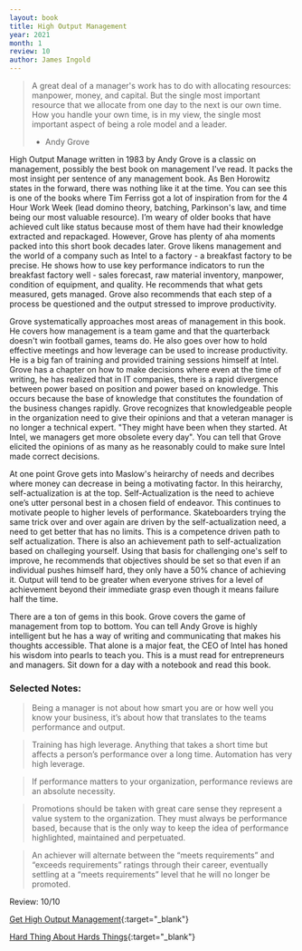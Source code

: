 ```yaml
---
layout: book
title: High Output Management
year: 2021
month: 1
review: 10
author: James Ingold
---
```


> A great deal of a manager's work has to do with allocating resources: manpower, money, and capital. But the single most important resource that we allocate from one day to the next is our own time. How you handle your own time, is in my view, the single most important aspect of being a role model and a leader.
>
> - Andy Grove

High Output Manage written in 1983 by Andy Grove is a classic on management, possibly the best book on management I've read. It packs the most insight per sentence of any management book. As Ben Horowitz states in the forward, there was nothing like it at the time. You can see this is one of the books where Tim Ferriss got a lot of inspiration from for the 4 Hour Work Week (lead domino theory, batching, Parkinson's law, and time being our most valuable resource). I’m weary of older books that have achieved cult like status because most of them have had their knowledge extracted and repackaged. However, Grove has plenty of aha moments packed into this short book decades later. Grove likens management and the world of a company such as Intel to a factory - a breakfast factory to be precise. He shows how to use key performance indicators to run the breakfast factory well - sales forecast, raw material inventory, manpower, condition of equipment, and quality. He recommends that what gets measured, gets managed. Grove also recommends that each step of a process be questioned and the output stressed to improve productivity.

Grove systematically approaches most areas of management in this book. He covers how management is a team game and that the quarterback doesn't win football games, teams do. He also goes over how to hold effective meetings and how leverage can be used to increase productivity. He is a big fan of training and provided training sessions himself at Intel. Grove has a chapter on how to make decisions where even at the time of writing, he has realized that in IT companies, there is a rapid divergence between power based on position and power based on knowledge. This occurs because the base of knowledge that constitutes the foundation of the business changes rapidly. Grove recognizes that knowledgeable people in the organization need to give their opinions and that a veteran manager is no longer a technical expert. "They might have been when they started. At Intel, we managers get more obsolete every day". You can tell that Grove elicited the opinions of as many as he reasonably could to make sure Intel made correct decisions.

At one point Grove gets into Maslow's heirarchy of needs and decribes where money can decrease in being a motivating factor. In this heirarchy, self-actualization is at the top. Self-Actualization is the need to achieve one’s utter personal best in a chosen field of endeavor. This continues to motivate people to higher levels of performance. Skateboarders trying the same trick over and over again are driven by the self-actualization need, a need to get better that has no limits. This is a competence driven path to self actualization. There is also an achievement path to self-actualization based on challeging yourself. Using that basis for challenging one's self to improve, he recommends that objectives should be set so that even if an individual pushes himself hard, they only have a 50% chance of achieving it. Output will tend to be greater when everyone strives for a level of achievement beyond their immediate grasp even though it means failure half the time.

There are a ton of gems in this book. Grove covers the game of management from top to bottom. You can tell Andy Grove is highly intelligent but he has a way of writing and communicating that makes his thoughts accessible. That alone is a major feat, the CEO of Intel has honed his wisdom into pearls to teach you. This is a must read for entrepreneurs and managers. Sit down for a day with a notebook and read this book.

### Selected Notes:

> Being a manager is not about how smart you are or how well you know your business, it’s about how that translates to the teams performance and output.

> Training has high leverage. Anything that takes a short time but affects a person’s performance over a long time. Automation has very high leverage.

> If performance matters to your organization, performance reviews are an absolute necessity.

> Promotions should be taken with great care sense they represent a value system to the organization. They must always be performance based, because that is the only way to keep the idea of performance highlighted, maintained and perpetuated.

> An achiever will alternate between the “meets requirements” and “exceeds requirements” ratings through their career, eventually settling at a “meets requirements” level that he will no longer be promoted.

Review: 10/10

[Get High Output Management](https://amzn.to/3nWZPYB){:target="\_blank"}

[Hard Thing About Hards Things](https://amzn.to/3xBUUQ4){:target="\_blank"}
